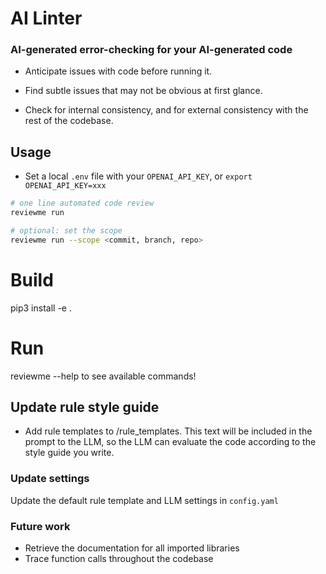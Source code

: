 # AI Linter

### AI-generated error-checking for your AI-generated code 

- Anticipate issues with code before running it. 

- Find subtle issues that may not be obvious at first glance. 

- Check for internal consistency, and for external consistency with the rest of the codebase.

## Usage 

- Set a local `.env` file with your `OPENAI_API_KEY`, or `export OPENAI_API_KEY=xxx`

```bash
# one line automated code review 
reviewme run 

# optional: set the scope 
reviewme run --scope <commit, branch, repo>

```

# Build
pip3 install -e .

# Run
reviewme --help to see available commands!

## Update rule style guide 
- Add rule templates to /rule_templates. This text will be included in the prompt to the LLM, so the LLM can evaluate the code according to the style guide you write. 

### Update settings
Update the default rule template and LLM settings in `config.yaml` 

### Future work 
- Retrieve the documentation for all imported libraries
- Trace function calls throughout the codebase



